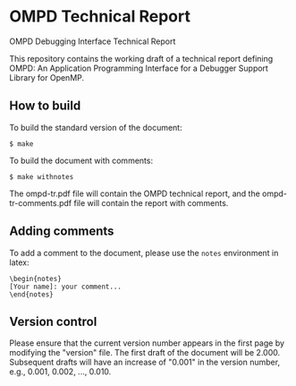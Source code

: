 # OMPD Technical Report
OMPD Debugging Interface Technical Report

This repository contains the working draft of a technical report defining 
OMPD: An Application Programming Interface for a Debugger Support Library for 
OpenMP.

How to build
------------

To build the standard version of the document:

	$ make

To build the document with comments:

	$ make withnotes

The ompd-tr.pdf file will contain the OMPD technical report, and the 
ompd-tr-comments.pdf file will contain the report with comments.

Adding comments
---------------

To add a comment to the document, please use the `notes` environment in latex:

    \begin{notes}
    [Your name]: your comment...
    \end{notes}

Version control
---------------

Please ensure that the current version number appears in the first page by 
modifying the "version" file. The first draft of the document will be 2.000. 
Subsequent drafts will have an increase of "0.001" in the version number, e.g., 
0.001, 0.002, ..., 0.010.